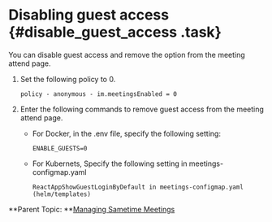 # Disabling guest access {#disable_guest_access .task}

You can disable guest access and remove the option from the meeting attend page.

1.  Set the following policy to 0.

    ``` {#codeblock_q2z_hbf_lzb}
    policy - anonymous - im.meetingsEnabled = 0
    ```

2.  Enter the following commands to remove guest access from the meeting attend page.

    -   For Docker, in the .env file, specify the following setting:

        ``` {#codeblock_ytq_4bf_lzb}
        ENABLE_GUESTS=0
        ```

    -   For Kubernets, Specify the following setting in meetings-configmap.yaml

        ``` {#codeblock_tkp_rbf_lzb}
        ReactAppShowGuestLoginByDefault in meetings-configmap.yaml (helm/templates)
        ```


**Parent Topic:  **[Managing Sametime Meetings](sametime_meeting_administering.md)

